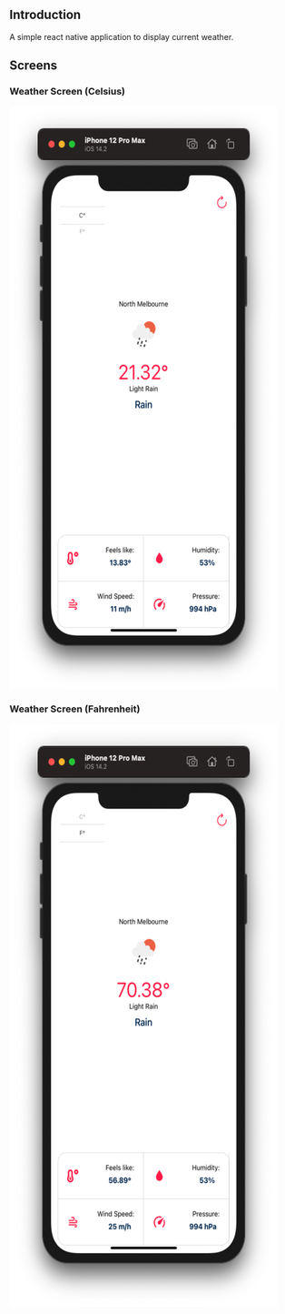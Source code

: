## Introduction
A simple react native application to display current weather. 

## Screens
[]()
### Weather Screen (Celsius)
![Weather Screen Calsius](./mdAssets/weatherC.png)

### Weather Screen (Fahrenheit)
![Weather Screen (Fahrenheit)](./mdAssets/weatherF.png)

